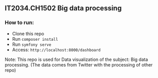 ## IT2034.CH1502 Big data processing

### How to run:

- Clone this repo
- Run `composer install`
- Run `symfony serve`
- Access: `http://localhost:8000/dashboard`

Note: This repo is used for Data visualization of the subject: Big data processing. (The data comes from Twitter with the processing of other repo)
